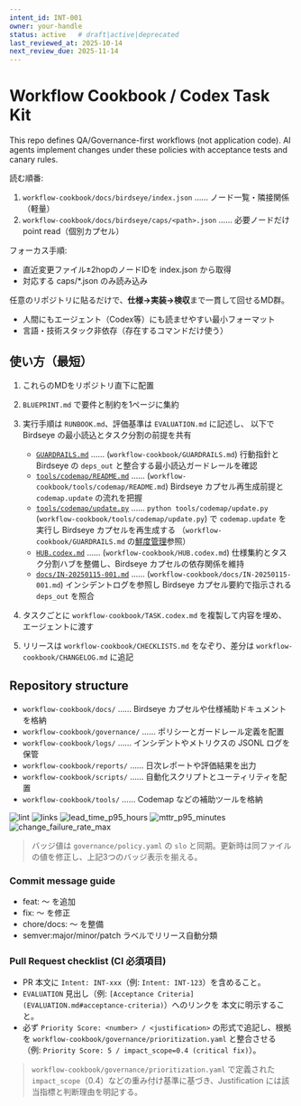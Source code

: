 ```yaml
---
intent_id: INT-001
owner: your-handle
status: active   # draft|active|deprecated
last_reviewed_at: 2025-10-14
next_review_due: 2025-11-14
---
```


# Workflow Cookbook / Codex Task Kit

This repo defines QA/Governance-first workflows (not application code).
AI agents implement changes under these policies with acceptance tests and
canary rules.

<!-- LLM-BOOTSTRAP v1 -->
読む順番:

1. `workflow-cookbook/docs/birdseye/index.json` …… ノード一覧・隣接関係（軽量）
2. `workflow-cookbook/docs/birdseye/caps/<path>.json` …… 必要ノードだけ point read（個別カプセル）

フォーカス手順:

- 直近変更ファイル±2hopのノードIDを index.json から取得
- 対応する caps/*.json のみ読み込み

<!-- /LLM-BOOTSTRAP -->

任意のリポジトリに貼るだけで、**仕様→実装→検収**まで一貫して回せるMD群。

- 人間にもエージェント（Codex等）にも読ませやすい最小フォーマット
- 言語・技術スタック非依存（存在するコマンドだけ使う）

## 使い方（最短）

1. これらのMDをリポジトリ直下に配置
2. `BLUEPRINT.md` で要件と制約を1ページに集約
3. 実行手順は `RUNBOOK.md`、評価基準は `EVALUATION.md` に記述し、
   以下で Birdseye の最小読込とタスク分割の前提を共有

    - [`GUARDRAILS.md`](GUARDRAILS.md) …… (`workflow-cookbook/GUARDRAILS.md`) 行動指針と Birdseye の `deps_out`
      と整合する最小読込ガードレールを確認
    - [`tools/codemap/README.md`](tools/codemap/README.md) …… (`workflow-cookbook/tools/codemap/README.md`)
      Birdseye カプセル再生成前提と `codemap.update` の流れを把握
    - [`tools/codemap/update.py`](tools/codemap/update.py) …… `python tools/codemap/update.py`
      (`workflow-cookbook/tools/codemap/update.py`) で `codemap.update` を実行し Birdseye カプセルを再生成する
      （`workflow-cookbook/GUARDRAILS.md` の[鮮度管理](GUARDRAILS.md#%E9%AE%AE%E5%BA%A6%E7%AE%A1%E7%90%86staleness-handling)参照）
    - [`HUB.codex.md`](HUB.codex.md) …… (`workflow-cookbook/HUB.codex.md`) 仕様集約とタスク分割ハブを整備し、Birdseye カプセルの依存関係を維持
    - [`docs/IN-20250115-001.md`](docs/IN-20250115-001.md) …… (`workflow-cookbook/docs/IN-20250115-001.md`)
      インシデントログを参照し
      Birdseye カプセル要約で指示される `deps_out` を照合
4. タスクごとに `workflow-cookbook/TASK.codex.md` を複製して内容を埋め、エージェントに渡す
5. リリースは `workflow-cookbook/CHECKLISTS.md` をなぞり、差分は `workflow-cookbook/CHANGELOG.md` に追記

## Repository structure

- `workflow-cookbook/docs/` …… Birdseye カプセルや仕様補助ドキュメントを格納
- `workflow-cookbook/governance/` …… ポリシーとガードレール定義を配置
- `workflow-cookbook/logs/` …… インシデントやメトリクスの JSONL ログを保管
- `workflow-cookbook/reports/` …… 日次レポートや評価結果を出力
- `workflow-cookbook/scripts/` …… 自動化スクリプトとユーティリティを配置
- `workflow-cookbook/tools/` …… Codemap などの補助ツールを格納

<!-- markdownlint-disable MD013 -->
![lint](https://github.com/RNA4219/workflow-cookbook/actions/workflows/markdown.yml/badge.svg)
![links](https://github.com/RNA4219/workflow-cookbook/actions/workflows/links.yml/badge.svg)
![lead_time_p95_hours](https://img.shields.io/badge/lead__time__p95__hours-72h-blue)
![mttr_p95_minutes](https://img.shields.io/badge/mttr__p95__minutes-60m-blue)
![change_failure_rate_max](https://img.shields.io/badge/change__failure__rate__max-0.10-blue)
<!-- markdownlint-enable MD013 -->

> バッジ値は `governance/policy.yaml` の `slo` と同期。更新時は同ファイルの値を修正し、上記3つのバッジ表示を揃える。

### Commit message guide

- feat: 〜 を追加
- fix: 〜 を修正
- chore/docs: 〜 を整備
- semver:major/minor/patch ラベルでリリース自動分類

### Pull Request checklist (CI 必須項目)

- PR 本文に `Intent: INT-xxx`（例: `Intent: INT-123`）を含めること。
- `EVALUATION` 見出し（例:
  `[Acceptance Criteria](EVALUATION.md#acceptance-criteria)`）へのリンクを
  本文に明示すること。
- 必ず `Priority Score: <number> / <justification>` の形式で追記し、根拠を `workflow-cookbook/governance/prioritization.yaml` と整合させる（例: `Priority Score: 5 / impact_scope=0.4 (critical fix)`）。

> `workflow-cookbook/governance/prioritization.yaml` で定義された `impact_scope`（0.4）などの重み付け基準に基づき、Justification には該当指標と判断理由を明記する。
